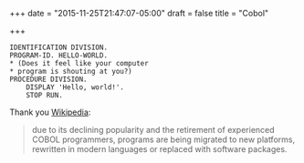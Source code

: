 +++
date = "2015-11-25T21:47:07-05:00"
draft = false
title = "Cobol"

+++

```cobol
IDENTIFICATION DIVISION.
PROGRAM-ID. HELLO-WORLD.
* (Does it feel like your computer
* program is shouting at you?)
PROCEDURE DIVISION.
    DISPLAY 'Hello, world!'.
    STOP RUN.
```

Thank you [Wikipedia](https://en.wikipedia.org/wiki/COBOL):

> due to its declining popularity and the retirement of experienced COBOL programmers, programs are being migrated to new platforms, rewritten in modern languages or replaced with software packages.

